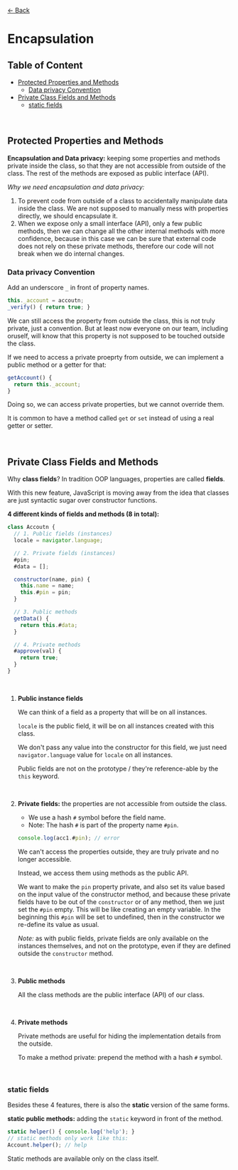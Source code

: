 [&larr; Back](./README.md)

# Encapsulation

## Table of Content

- [Protected Properties and Methods](#protected-properties-and-methods)
  - [Data privacy Convention](#data-privacy-convention)
- [Private Class Fields and Methods](#private-class-fields-and-methods)
  - [static fields](#static-fields)

<br>

## Protected Properties and Methods

**Encapsulation and Data privacy:** keeping some properties and methods private inside the class, so that they are not accessible from outside of the class. The rest of the methods are exposed as public interface (API).

_Why we need encapsulation and data privacy:_

1. To prevent code from outside of a class to accidentally manipulate data inside the class. We are not supposed to manually mess with properties directly, we should encapsulate it.
2. When we expose only a small interface (API), only a few public methods, then we can change all the other internal methods with more confidence, because in this case we can be sure that external code does not rely on these private methods, therefore our code will not break when we do internal changes.

### Data privacy Convention

Add an underscore `_` in front of property names.

```js
this._account = accoutn;
_verify() { return true; }
```

We can still access the property from outside the class, this is not truly private, just a convention. But at least now everyone on our team, including oruself, will know that this property is not supposed to be touched outside the class.

If we need to access a private proeprty from outside, we can implement a public method or a getter for that:

```js
getAccount() {
  return this._account;
}
```

Doing so, we can access private properties, but we cannot override them.

It is common to have a method called `get` or `set` instead of using a real getter or setter.

<br>

## Private Class Fields and Methods

Why **class fields**? In tradition OOP languages, properties are called **fields**.

With this new feature, JavaScript is moving away from the idea that classes are just syntactic sugar over constructor functions.

**4 different kinds of fields and methods (8 in total):**

```js
class Accoutn {
  // 1. Public fields (instances)
  locale = navigator.language;

  // 2. Private fields (instances)
  #pin;
  #data = [];

  constructor(name, pin) {
    this.name = name;
    this.#pin = pin;
  }

  // 3. Public methods
  getData() {
    return this.#data;
  }

  // 4. Private methods
  #approve(val) {
    return true;
  }
}
```

<br>

1. **Public instance fields**

   We can think of a field as a property that will be on all instances.

   `locale` is the public field, it will be on all instances created with this class.

   We don't pass any value into the constructor for this field, we just need `navigator.language` value for `locale` on all instances.

   Public fields are not on the prototype / they're reference-able by the `this` keyword.

   <br>

2. **Private fields:** the properties are not accessible from outside the class.

   - We use a hash `#` symbol before the field name.
   - Note: The hash `#` is part of the property name `#pin`.

   ```js
   console.log(acc1.#pin); // error
   ```

   We can't access the properties outside, they are truly private and no longer accessible.

   Instead, we access them using methods as the public API.

   We want to make the `pin` property private, and also set its value based on the input value of the constructor method, and because these private fields have to be out of the `constructor` or of any method, then we just set the `#pin` empty. This will be like creating an empty variable. In the beginning this `#pin` will be set to undefined, then in the constructor we re-define its value as usual.

   _Note:_ as with public fields, private fields are only available on the instances themselves, and not on the prototype, even if they are defined outside the `constructor` method.

<br>

3. **Public methods**

   All the class methods are the public interface (API) of our class.

<br>

4. **Private methods**

   Private methods are useful for hiding the implementation details from the outside.

   To make a method private: prepend the method with a hash `#` symbol.

<br>

### static fields

Besides these 4 features, there is also the **static** version of the same forms.

**static public methods:** adding the `static` keyword in front of the method.

```js
static helper() { console.log('help'); }
// static methods only work like this:
Account.helper(); // help
```

Static methods are available only on the class itself.

<br>
